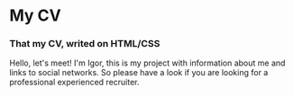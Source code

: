 # My CV #
### That my CV, writed on HTML/CSS ###
Hello, let's meet! I'm Igor, this is my project with information about me and links to social networks. 
So please have a look if you are looking for a professional experienced recruiter.
